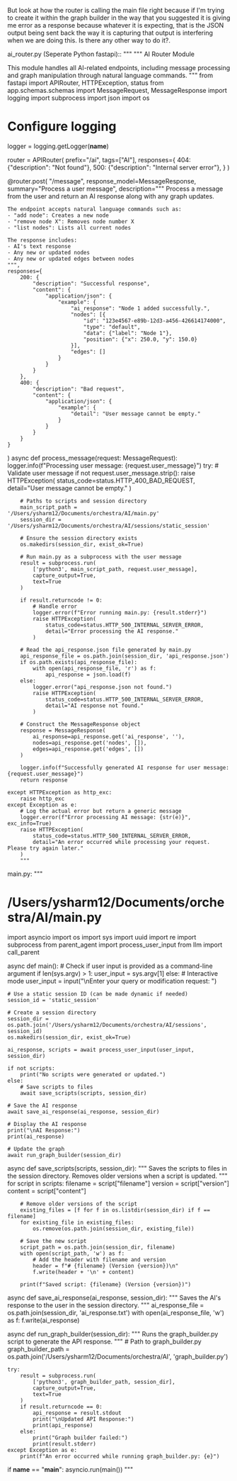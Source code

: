 But look at how the router is calling the main file right because if I'm trying to create it within the graph builder in the way that you suggested it is giving me error as a response because whatever it is expecting, that is the JSON output being sent back the way it is capturing that output is interfering when we are doing this. Is there any other way to do it?.



ai_router.py (Seperate Python fastapi)::
"""
"""
AI Router Module

This module handles all AI-related endpoints, including message processing
and graph manipulation through natural language commands.
"""
from fastapi import APIRouter, HTTPException, status
from app.schemas.schemas import MessageRequest, MessageResponse
import logging
import subprocess
import json
import os

# Configure logging
logger = logging.getLogger(__name__)

router = APIRouter(
    prefix="/ai",
    tags=["AI"],
    responses={
        404: {"description": "Not found"},
        500: {"description": "Internal server error"},
    }
)

@router.post(
    "/message",
    response_model=MessageResponse,
    summary="Process a user message",
    description="""
    Process a message from the user and return an AI response along with any graph updates.
    
    The endpoint accepts natural language commands such as:
    - "add node": Creates a new node
    - "remove node X": Removes node number X
    - "list nodes": Lists all current nodes
    
    The response includes:
    - AI's text response
    - Any new or updated nodes
    - Any new or updated edges between nodes
    """,
    responses={
        200: {
            "description": "Successful response",
            "content": {
                "application/json": {
                    "example": {
                        "ai_response": "Node 1 added successfully.",
                        "nodes": [{
                            "id": "123e4567-e89b-12d3-a456-426614174000",
                            "type": "default",
                            "data": {"label": "Node 1"},
                            "position": {"x": 250.0, "y": 150.0}
                        }],
                        "edges": []
                    }
                }
            }
        },
        400: {
            "description": "Bad request",
            "content": {
                "application/json": {
                    "example": {
                        "detail": "User message cannot be empty."
                    }
                }
            }
        }
    }
)
async def process_message(request: MessageRequest):
    logger.info(f"Processing user message: {request.user_message}")
    try:
        # Validate user message
        if not request.user_message.strip():
            raise HTTPException(
                status_code=status.HTTP_400_BAD_REQUEST,
                detail="User message cannot be empty."
            )

        # Paths to scripts and session directory
        main_script_path = '/Users/ysharm12/Documents/orchestra/AI/main.py'
        session_dir = '/Users/ysharm12/Documents/orchestra/AI/sessions/static_session'

        # Ensure the session directory exists
        os.makedirs(session_dir, exist_ok=True)

        # Run main.py as a subprocess with the user message
        result = subprocess.run(
            ['python3', main_script_path, request.user_message],
            capture_output=True,
            text=True
        )

        if result.returncode != 0:
            # Handle error
            logger.error(f"Error running main.py: {result.stderr}")
            raise HTTPException(
                status_code=status.HTTP_500_INTERNAL_SERVER_ERROR,
                detail="Error processing the AI response."
            )

        # Read the api_response.json file generated by main.py
        api_response_file = os.path.join(session_dir, 'api_response.json')
        if os.path.exists(api_response_file):
            with open(api_response_file, 'r') as f:
                api_response = json.load(f)
        else:
            logger.error("api_response.json not found.")
            raise HTTPException(
                status_code=status.HTTP_500_INTERNAL_SERVER_ERROR,
                detail="AI response not found."
            )

        # Construct the MessageResponse object
        response = MessageResponse(
            ai_response=api_response.get('ai_response', ''),
            nodes=api_response.get('nodes', []),
            edges=api_response.get('edges', [])
        )

        logger.info(f"Successfully generated AI response for user message: {request.user_message}")
        return response

    except HTTPException as http_exc:
        raise http_exc
    except Exception as e:
        # Log the actual error but return a generic message
        logger.error(f"Error processing AI message: {str(e)}", exc_info=True)
        raise HTTPException(
            status_code=status.HTTP_500_INTERNAL_SERVER_ERROR,
            detail="An error occurred while processing your request. Please try again later."
        )
        """


main.py:
"""
# /Users/ysharm12/Documents/orchestra/AI/main.py

import asyncio
import os
import sys
import uuid
import re
import subprocess
from parent_agent import process_user_input
from llm import call_parent

async def main():
    # Check if user input is provided as a command-line argument
    if len(sys.argv) > 1:
        user_input = sys.argv[1]
    else:
        # Interactive mode
        user_input = input("\nEnter your query or modification request: ")

    # Use a static session ID (can be made dynamic if needed)
    session_id = 'static_session'

    # Create a session directory
    session_dir = os.path.join('/Users/ysharm12/Documents/orchestra/AI/sessions', session_id)
    os.makedirs(session_dir, exist_ok=True)

    ai_response, scripts = await process_user_input(user_input, session_dir)

    if not scripts:
        print("No scripts were generated or updated.")
    else:
        # Save scripts to files
        await save_scripts(scripts, session_dir)

    # Save the AI response
    await save_ai_response(ai_response, session_dir)

    # Display the AI response
    print("\nAI Response:")
    print(ai_response)

    # Update the graph
    await run_graph_builder(session_dir)

async def save_scripts(scripts, session_dir):
    """
    Saves the scripts to files in the session directory.
    Removes older versions when a script is updated.
    """
    for script in scripts:
        filename = script["filename"]
        version = script["version"]
        content = script["content"]

        # Remove older versions of the script
        existing_files = [f for f in os.listdir(session_dir) if f == filename]
        for existing_file in existing_files:
            os.remove(os.path.join(session_dir, existing_file))

        # Save the new script
        script_path = os.path.join(session_dir, filename)
        with open(script_path, 'w') as f:
            # Add the header with filename and version
            header = f"# {filename} (Version {version})\n"
            f.write(header + '\n' + content)

        print(f"Saved script: {filename} (Version {version})")

async def save_ai_response(ai_response, session_dir):
    """
    Saves the AI's response to the user in the session directory.
    """
    ai_response_file = os.path.join(session_dir, 'ai_response.txt')
    with open(ai_response_file, 'w') as f:
        f.write(ai_response)

async def run_graph_builder(session_dir):
    """
    Runs the graph_builder.py script to generate the API response.
    """
    # Path to graph_builder.py
    graph_builder_path = os.path.join('/Users/ysharm12/Documents/orchestra/AI', 'graph_builder.py')

    try:
        result = subprocess.run(
            ['python3', graph_builder_path, session_dir],
            capture_output=True,
            text=True
        )
        if result.returncode == 0:
            api_response = result.stdout
            print("\nUpdated API Response:")
            print(api_response)
        else:
            print("Graph builder failed:")
            print(result.stderr)
    except Exception as e:
        print(f"An error occurred while running graph_builder.py: {e}")

if __name__ == "__main__":
    asyncio.run(main())
"""
